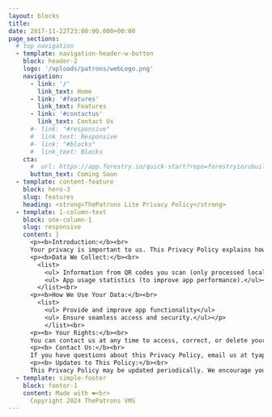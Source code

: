 ```yaml
---
layout: blocks
title:
date: 2017-11-22T23:00:00.000+00:00
page_sections:
  # top navigation
  - template: navigation-header-w-button
    block: header-2
    logo: '/uploads/patrons/webLogo.png'
    navigation:
      - link: '/'
        link_text: Home
      - link: '#features'
        link_text: Features
      - link: '#contactus'
        link_text: Contact Us
      #- link: "#responsive"
      #  link_text: Responsive
      #- link: "#blocks"
      #  link_text: Blocks
    cta:
      #  url: https://app.forestry.io/quick-start?repo=forestryio/ubuild-jekyll&provider=github&engine=jekyll
      button_text: Coming Soon
  - template: content-feature
    block: hero-3
    slug: features
    heading: <strong>ThePatrons Lite Privacy Policy</strong>
  - template: 1-column-text
    block: one-column-1
    slug: responsive
    content: |
      <p><b>Introduction:</b><br>
      Your privacy is important to us. This Privacy Policy explains how PT. Tera Tekno Infotama collects, uses, and protects the data you provide when using The Patrons Lite.</p><br>
      <p><b>Data We Collect:</b><br>
        <list>
          <ul> Information from QR codes you scan (only processed locally).</ul>
          <ul> App usage statistics (to improve app performance).</ul></p>
        </list><br>
      <p><b>How We Use Your Data:</b><br>
        <list>
          <ul> Provide and improve app functionality</ul> 
          <ul> Ensure seamless access and security.</ul></p>
          </list><br>
      <p><b> Your Rights:</b><br>
      You can contact us at any time to access, correct, or delete your data.</p><br>
      <p><b> Contact Us:</b><br>
      If you have questions about this Privacy Policy, email us at tyapeter@teraglobal.co</p><br>
      <p><b> Updates to This Policy:</b><br>
      This Privacy Policy may be updated periodically. We encourage you to review it regularly.</p>
  - template: simple-footer
    block: footer-1
    content: Made with ❤︎<br>
      Copyright 2024 ThePatrons VMS
---
```

